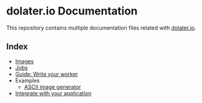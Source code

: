 # dolater.io Documentation

This repository contains multiple documentation files related with [dolater.io](http://dolater.io).

## Index

+ [Images](images.md)
+ [Jobs](jobs.md)
+ [Guide: Write your worker](write_your_worker.md)
+ Examples
  + [ASCII image generator](examples/ascii_image_generator.md)
+ [Integrate with your application](integration.md)

